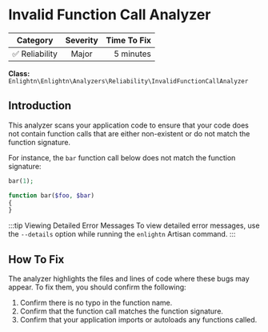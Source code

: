 # Invalid Function Call Analyzer

| Category       | Severity   | Time To Fix  |
| -------------  |:----------:| ------------:|
| :white_check_mark: Reliability | Major     | 5 minutes    |

**Class:** `Enlightn\Enlightn\Analyzers\Reliability\InvalidFunctionCallAnalyzer`

## Introduction

This analyzer scans your application code to ensure that your code does not contain function calls that are either non-existent or do not match the function signature.

For instance, the `bar` function call below does not match the function signature:

```php
bar(1);

function bar($foo, $bar)
{
}
```

:::tip Viewing Detailed Error Messages
To view detailed error messages, use the `--details` option while running the `enlightn` Artisan command.
:::

## How To Fix

The analyzer highlights the files and lines of code where these bugs may appear. To fix them, you should confirm the following:

1. Confirm there is no typo in the function name.
2. Confirm that the function call matches the function signature.
3. Confirm that your application imports or autoloads any functions called.